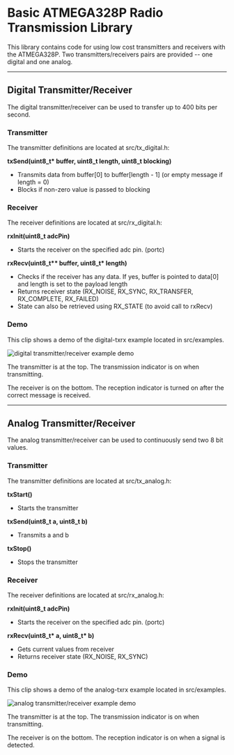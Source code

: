 # Basic ATMEGA328P Radio Transmission Library

This library contains code for using low cost transmitters and receivers with the ATMEGA328P. Two transmitters/receivers pairs are provided -- one digital and one analog.

---

## Digital Transmitter/Receiver

The digital transmitter/receiver can be used to transfer up to 400 bits per second.

### Transmitter

The transmitter definitions are located at src/tx_digital.h:

__txSend(uint8_t* buffer, uint8_t length, uint8_t blocking)__

- Transmits data from buffer[0] to buffer[length - 1] (or empty message if length = 0)
- Blocks if non-zero value is passed to blocking

### Receiver

The receiver definitions are located at src/rx_digital.h:

__rxInit(uint8_t adcPin)__

- Starts the receiver on the specified adc pin. (portc)

__rxRecv(uint8_t** buffer, uint8_t* length)__

- Checks if the receiver has any data. If yes, buffer is pointed to data[0] and length is set to the payload length
- Returns receiver state (RX_NOISE, RX_SYNC, RX_TRANSFER, RX_COMPLETE, RX_FAILED)
- State can also be retrieved using RX_STATE (to avoid call to rxRecv)

### Demo

This clip shows a demo of the digital-txrx example located in src/examples.

![digital transmitter/receiver example demo](img/digital_txrx.gif)

The transmitter is at the top. The transmission indicator is on when transmitting.

The receiver is on the bottom. The reception indicator is turned on after the correct message is received.

---

## Analog Transmitter/Receiver

The analog transmitter/receiver can be used to continuously send two 8 bit values.

### Transmitter

The transmitter definitions are located at src/tx_analog.h:

__txStart()__

- Starts the transmitter

__txSend(uint8_t a, uint8_t b)__

- Transmits a and b

__txStop()__

- Stops the transmitter

### Receiver

The receiver definitions are located at src/rx_analog.h:

__rxInit(uint8_t adcPin)__

- Starts the receiver on the specified adc pin. (portc)

__rxRecv(uint8_t* a, uint8_t* b)__

- Gets current values from receiver
- Returns receiver state (RX_NOISE, RX_SYNC)

### Demo

This clip shows a demo of the analog-txrx example located in src/examples.

![analog transmitter/receiver example demo](img/analog_txrx.gif)

The transmitter is at the top. The transmission indicator is on when transmitting.

The receiver is on the bottom. The reception indicator is on when a signal is detected.
